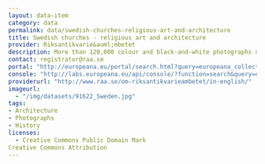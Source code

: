 ```yaml
---
layout: data-item
category: data
permalink: data/swedish-churches-religious-art-and-architecture
title: Swedish churches - religious art and architecture
provider: Riksantikvarie&auml;mbetet 
description: More than 120,000 colour and black-and-white photographs documenting the diversity of Swedish church architecture, interiors, ritual objects, frescoes and all kinds of religious art.
contact: registrator@raa.se
portal: "http://europeana.eu/portal/search.html?query=europeana_collectionName%3A91622*&rows=24" 
console: "http://labs.europeana.eu/api/console/?function=search&query=europeana_collectionName%3A91622*&rows=24"
providerurl: "http://www.raa.se/om-riksantikvarieambetet/in-english/"
imageurl: 
  - "/img/datasets/91622_Sweden.jpg"
tags:
- Architecture
- Photographs
- History
licenses:
  - Creative Commons Public Domain Mark
Creative Commons Attribution 
---
```

